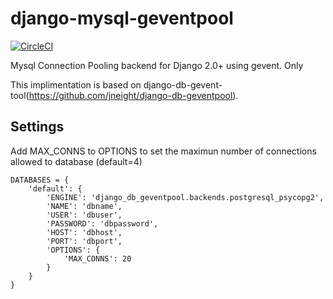 # django-mysql-geventpool

[![CircleCI](https://circleci.com/gh/shunsukeaihara/django-mysql-geventpool/tree/master.svg?style=svg)](https://circleci.com/gh/shunsukeaihara/django-mysql-geventpool/tree/master)

Mysql Connection Pooling backend for Django 2.0+ using gevent. Only 

This implimentation is based on django-db-gevent-tool(https://github.com/jneight/django-db-geventpool).

## Settings


Add MAX_CONNS to OPTIONS to set the maximun number of connections allowed to database (default=4)

```
DATABASES = {
    'default': {
        'ENGINE': 'django_db_geventpool.backends.postgresql_psycopg2',
        'NAME': 'dbname',
        'USER': 'dbuser',
        'PASSWORD': 'dbpassword',
        'HOST': 'dbhost',
        'PORT': 'dbport',
        'OPTIONS': {
            'MAX_CONNS': 20
        }
    }
}
```